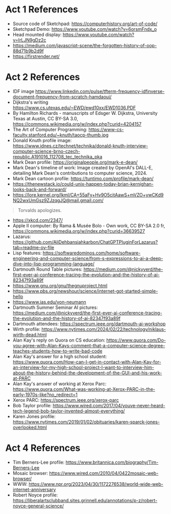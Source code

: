 # Act 1 References

- Source code of Sketchpad: https://computerhistory.org/art-of-code/
- Sketchpad Demo: https://www.youtube.com/watch?v=6orsmFndx_o
- Head mounted display: https://www.youtube.com/watch?v=IrLJN9gDz2c
- https://medium.com/javascript-scene/the-forgotten-history-of-oop-88d71b9b2d9f
- https://firstrender.net/

# Act 2 References

- IDF image https://www.linkedin.com/pulse/tfterm-frequency-idfinverse-document-frequency-from-scratch-hamdaoui/
- Dijkstra's writing https://www.cs.utexas.edu/~EWD/ewd10xx/EWD1036.PDF
- By Hamilton Richards - manuscripts of Edsger W. Dijkstra, University Texas at Austin, CC BY-SA 3.0, https://commons.wikimedia.org/w/index.php?curid=4204157
- The Art of Computer Programming: https://www-cs-faculty.stanford.edu/~knuth/taocp-thumb.jpg
- Donald Knuth profile image: https://www.idnes.cz/technet/technika/donald-knuth-interview-computer-science-brno-czech-republic.A191016_112708_tec_technika_pka
- Mark Dean profile: https://originalpeople.org/mark-e-dean/
- Mark Dean's timeline of work: Image created by OpenAI's DALL-E, detailing Mark Dean's contributions to computer science, 2024.
- Mark Dean cartoon profile: https://tuntimo.com/profile/mark-dean/
- https://thenewstack.io/could-unix-happen-today-brian-kernighan-looks-back-and-forward/
- https://lore.kernel.org/lkml/CA+55aFy+Hv9O5citAawS+mVZO+ywCKd9NQ2wxUmGsz9ZJzqgJQ@mail.gmail.com/
> Torvalds apologizes.
- https://xkcd.com/2347/
- Apple II computer: By Rama & Musée Bolo - Own work, CC BY-SA 2.0 fr, https://commons.wikimedia.org/w/index.php?curid=36639527
- Lazarus: https://github.com/AliDehbansiahkarbon/ChatGPTPluginForLazarus?tab=readme-ov-file
- Lisp features: https://softwaredominos.com/home/software-engineering-and-computer-science/from-s-expressions-to-ai-a-deep-dive-into-lisp-programming-language/
- Dartmouth Round Table pictures: https://medium.com/@nickyverd/the-first-ever-ai-conference-tracing-the-evolution-and-the-history-of-ai-82347f93a89f
- https://www.gnu.org/gnu/thegnuproject.html
- https://www.pbs.org/newshour/science/internet-got-started-simple-hello
- https://www.ias.edu/von-neumann
- Dartmouth Summer Seminar AI pictures: https://medium.com/@nickyverd/the-first-ever-ai-conference-tracing-the-evolution-and-the-history-of-ai-82347f93a89f
- Dartmouth attendees: https://spectrum.ieee.org/dartmouth-ai-workshop
- Wirth profile: https://www.nytimes.com/2024/02/22/technology/niklaus-wirth-dead.html
- Alan Kay's reply on Quora on CS education: https://www.quora.com/Do-you-agree-with-Alan-Kays-comment-that-a-computer-science-degree-teaches-students-how-to-write-bad-code
- Alan Kay's answer for a high school student: https://www.quora.com/How-can-I-get-in-contact-with-Alan-Kay-for-an-interview-for-my-high-school-project-I-want-to-interview-him-about-the-history-behind-the-development-of-the-GUI-and-his-work-at-PARC
- Alan Kay's answer of working at Xerox Parc: https://www.quora.com/What-was-working-at-Xerox-PARC-in-the-early-1970s-like?no_redirect=1
- Xerox PARC: https://spectrum.ieee.org/xerox-parc
- Bob Taylor profile: https://www.wired.com/2017/04/youve-never-heard-tech-legend-bob-taylor-invented-almost-everything/
- Karen Jones profile: https://www.nytimes.com/2019/01/02/obituaries/karen-sparck-jones-overlooked.html

# Act 4 References

- Tim Berners-Lee profile: https://www.britannica.com/biography/Tim-Berners-Lee
- Mosaic browser: https://www.wired.com/2010/04/0422mosaic-web-browser/
- WWW: https://www.npr.org/2023/04/30/1172276538/world-wide-web-internet-anniversary
- Robert Noyce profile: https://liberalartsclubband.sites.grinnell.edu/annotations/p-z/robert-noyce-general-science/